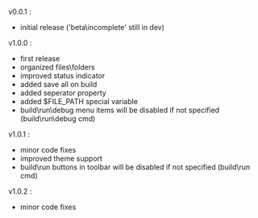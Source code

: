 v0.0.1 :

  - initial release ('beta\incomplete' still in dev)

v1.0.0 :

  - first release
  - organized files\folders
  - improved status indicator
  - added save all on build
  - added seperator property
  - added $FILE_PATH special variable
  - build\run\debug menu items will be disabled if not specified (build\run\debug cmd)
  
v1.0.1 :

  - minor code fixes
  - improved theme support
  - build\run buttons in toolbar will be disabled if not specified (build\run cmd)

v1.0.2 :

  - minor code fixes
